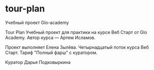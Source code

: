 # tour-plan
Учебный проект Glo-academy

Tour Plan Учебный проект для практики на курсе Веб Старт от Glo Academy. Автор курса — Артем Исламов.

Проект выполняет Елена Зылёва. Четырнадцатый поток курса Веб Старт. Тариф "Полный фарш" с куратором.

Куратор Дарья Подковыркина